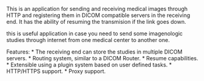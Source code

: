 This is an application for sending and receiving medical images through
HTTP and registering them in DICOM compatible servers in the receiving end.
It has the ability of resuming the transmision if the link goes down.

this is useful application in case you need to send some imagenologic
studies through internet from one medical center to another one.

Features:
	* The receiving end can store the studies in multiple DICOM servers.
	* Routing system, similar to a DICOM Router.
	* Resume capabilities.
	* Extensible using a plugin system based on user defined tasks.
	* HTTP/HTTPS support.
	* Proxy support.
